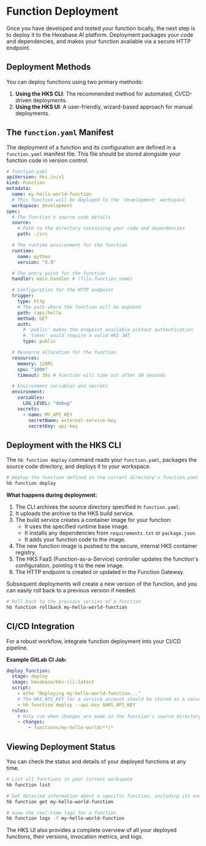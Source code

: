 # Function Deployment

Once you have developed and tested your function locally, the next step is to deploy it to the Hexabase.AI platform. Deployment packages your code and dependencies, and makes your function available via a secure HTTP endpoint.

## Deployment Methods

You can deploy functions using two primary methods:

1.  **Using the HKS CLI**: The recommended method for automated, CI/CD-driven deployments.
2.  **Using the HKS UI**: A user-friendly, wizard-based approach for manual deployments.

## The `function.yaml` Manifest

The deployment of a function and its configuration are defined in a `function.yaml` manifest file. This file should be stored alongside your function code in version control.

```yaml
# function.yaml
apiVersion: hks.io/v1
kind: Function
metadata:
  name: my-hello-world-function
  # This function will be deployed to the 'development' workspace
  workspace: development
spec:
  # The function's source code details
  source:
    # Path to the directory containing your code and dependencies
    path: ./src

  # The runtime environment for the function
  runtime:
    name: python
    version: "3.9"

  # The entry point for the function
  handler: main.handler # (file.function_name)

  # Configuration for the HTTP endpoint
  trigger:
    type: http
    # The path where the function will be exposed
    path: /api/hello
    method: GET
    auth:
      # 'public' makes the endpoint available without authentication
      # 'token' would require a valid HKS JWT
      type: public

  # Resource allocation for the function
  resources:
    memory: 128Mi
    cpu: "100m"
    timeout: 30s # Function will time out after 30 seconds

  # Environment variables and secrets
  environment:
    variables:
      LOG_LEVEL: "debug"
    secrets:
      - name: MY_API_KEY
        secretName: external-service-key
        secretKey: api-key
```

## Deployment with the HKS CLI

The `hb function deploy` command reads your `function.yaml`, packages the source code directory, and deploys it to your workspace.

```bash
# Deploy the function defined in the current directory's function.yaml
hb function deploy
```

**What happens during deployment:**

1.  The CLI archives the source directory specified in `function.yaml`.
2.  It uploads the archive to the HKS build service.
3.  The build service creates a container image for your function:
    - It uses the specified runtime base image.
    - It installs any dependencies from `requirements.txt` or `package.json`.
    - It adds your function code to the image.
4.  The new function image is pushed to the secure, internal HKS container registry.
5.  The HKS FaaS (Function-as-a-Service) controller updates the function's configuration, pointing it to the new image.
6.  The HTTP endpoint is created or updated in the Function Gateway.

Subsequent deployments will create a new version of the function, and you can easily roll back to a previous version if needed.

```bash
# Roll back to the previous version of a function
hb function rollback my-hello-world-function
```

## CI/CD Integration

For a robust workflow, integrate function deployment into your CI/CD pipeline.

**Example GitLab CI Job:**

```yaml
deploy_function:
  stage: deploy
  image: hexabase/hks-cli:latest
  script:
    - echo "Deploying my-hello-world-function..."
    # The HKS_API_KEY for a service account should be stored as a secure CI/CD variable
    - hb function deploy --api-key $HKS_API_KEY
  rules:
    # Only run when changes are made in the function's source directory
    - changes:
        - functions/my-hello-world/**/*
```

## Viewing Deployment Status

You can check the status and details of your deployed functions at any time.

```bash
# List all functions in your current workspace
hb function list

# Get detailed information about a specific function, including its endpoint URL
hb function get my-hello-world-function

# View the real-time logs for a function
hb function logs -f my-hello-world-function
```

The HKS UI also provides a complete overview of all your deployed functions, their versions, invocation metrics, and logs.
